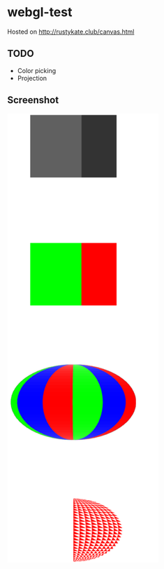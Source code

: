 # webgl-test
Hosted on <http://rustykate.club/canvas.html>
## TODO
* Color picking
* Projection

## Screenshot
![screenshot](screenshot.png)
